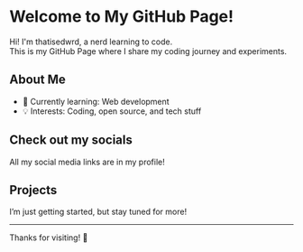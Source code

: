 # Welcome to My GitHub Page!

Hi! I'm thatisedwrd, a nerd learning to code.  
This is my GitHub Page where I share my coding journey and experiments.

## About Me
- 🌱 Currently learning: Web development
- 💡 Interests: Coding, open source, and tech stuff

## Check out my socials
All my social media links are in my profile!

## Projects
I’m just getting started, but stay tuned for more!

---

Thanks for visiting! 🚀